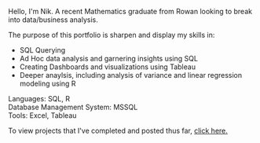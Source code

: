 Hello, I'm Nik. A recent Mathematics graduate from Rowan looking to break into data/business analysis. 

The purpose of this portfolio is sharpen and display my skills in:
* SQL Querying 
* Ad Hoc data analysis and garnering insights using SQL
* Creating Dashboards and visualizations using Tableau
* Deeper anaylsis, including analysis of variance and linear regression modeling using R
  
Languages: SQL, R \
Database Management System: MSSQL \
Tools: Excel, Tableau

To view projects that I've completed and posted thus far, [click here.](https://github.com/NMangi1/NMangi1/blob/main/Projects.md)


<!---
NMangi1/NMangi1 is a ✨ special ✨ repository because its `README.md` (this file) appears on your GitHub profile.
You can click the Preview link to take a look at your changes.
--->
